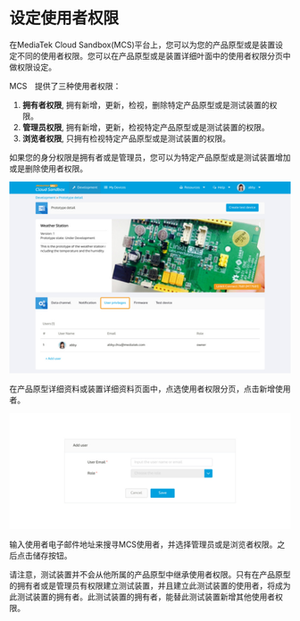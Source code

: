 # 设定使用者权限


在MediaTek Cloud Sandbox(MCS)平台上，您可以为您的产品原型或是装置设定不同的使用者权限。您可以在产品原型或是装置详细叶面中的使用者权限分页中做权限设定。


MCS　提供了三种使用者权限：

1. **拥有者权限**, 拥有新增，更新，检视，删除特定产品原型或是测试装置的权限。
2. **管理员权限**, 拥有新增，更新，检视特定产品原型或是测试装置的权限。
3. **浏览者权限**, 只拥有检视特定产品原型或是测试装置的权限。


如果您的身分权限是拥有者或是管理员，您可以为特定产品原型或是测试装置增加或是删除使用者权限。

![](../images/UP/up01.JPG)


在产品原型详细资料或装置详细资料页面中，点选使用者权限分页，点击新增使用者。

![](../images/UP/up02.JPG)

输入使用者电子邮件地址来搜寻MCS使用者，并选择管理员或是浏览者权限。之后点击储存按钮。



请注意，测试装置并不会从他所属的产品原型中继承使用者权限。只有在产品原型的拥有者或是管理员有权限建立测试装置，并且建立此测试装置的使用者，将成为此测试装置的拥有者。此测试装置的拥有者，能替此测试装置新增其他使用者权限。
